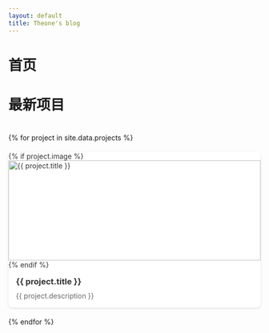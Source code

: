```yaml
---
layout: default
title: Theone's blog
---
```


# 首页

# 最新项目

<div class="card-container">
{% for project in site.data.projects %}
  <div class="project-card">
    <a href="{{ project.link }}">
      {% if project.image %}
      <img src="{{ project.image }}" alt="{{ project.title }}">
      {% endif %}
      <div class="card-content">
        <h3>{{ project.title }}</h3>
        <p>{{ project.description }}</p>
      </div>
    </a>
  </div>
{% endfor %}
</div>


<style>
.card-container {
  display: grid;
  grid-template-columns: repeat(auto-fit, minmax(300px, 1fr));
  gap: 20px;
  padding: 20px 0;
}

.project-card {
  background: #fff;
  border-radius: 8px;
  box-shadow: 0 2px 5px rgba(0,0,0,0.1);
  overflow: hidden;
  transition: transform 0.3s ease;
}

.project-card:hover {
  transform: translateY(-5px);
}

.project-card img {
  width: 100%;
  height: 200px;
  object-fit: cover;
}

.card-content {
  padding: 15px;
}

.card-content h3 {
  margin: 0 0 10px 0;
}

.card-content p {
  color: #666;
  margin: 0;
}

.project-card a {
  text-decoration: none;
  color: #333;
}

.project-card a:hover {
  color: #0366d6;
}
</style>
